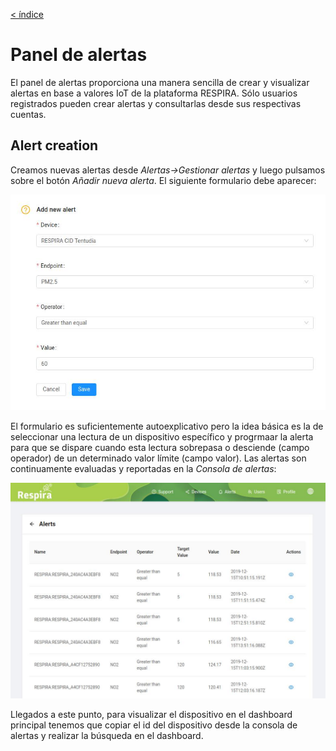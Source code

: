 [< índice](../../README.md)

# Panel de alertas

El panel de alertas proporciona una manera sencilla de crear y visualizar alertas en base a valores IoT de la plataforma RESPIRA. Sólo usuarios registrados pueden crear alertas y consultarlas desde sus respectivas cuentas.

## Alert creation

Creamos nuevas alertas desde _Alertas->Gestionar alertas_ y luego pulsamos sobre el botón _Añadir nueva alerta_. El siguiente formulario debe aparecer:

<p align="center">
<img width="600" src="../img/respira_platform_alert_create.jpg">
</p>

El formulario es suficientemente autoexplicativo pero la idea básica es la de seleccionar una lectura de un dispositivo específico y progrmaar la alerta para que se dispare cuando esta lectura sobrepasa o desciende (campo operador) de un determinado valor límite (campo valor). Las alertas son continuamente evaluadas y reportadas en la _Consola de alertas_:

<p align="center">
<img width="600" src="../img/respira_platform_alert_console.jpg">
</p>

Llegados a este punto, para visualizar el dispositivo en el dashboard principal tenemos que copiar el id del dispositivo desde la consola de alertas y realizar la búsqueda en el dashboard.

